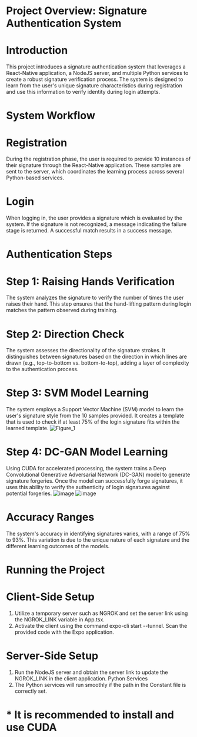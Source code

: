 ﻿# Project Overview: Signature Authentication System

# Introduction
This project introduces a signature authentication system that leverages a React-Native application, a NodeJS server, and multiple Python services to create a robust signature verification process. The system is designed to learn from the user's unique signature characteristics during registration and use this information to verify identity during login attempts.

# System Workflow
# Registration
During the registration phase, the user is required to provide 10 instances of their signature through the React-Native application. These samples are sent to the server, which coordinates the learning process across several Python-based services.

# Login
When logging in, the user provides a signature which is evaluated by the system. If the signature is not recognized, a message indicating the failure stage is returned. A successful match results in a success message.

# Authentication Steps
# Step 1: Raising Hands Verification
The system analyzes the signature to verify the number of times the user raises their hand. This step ensures that the hand-lifting pattern during login matches the pattern observed during training.

# Step 2: Direction Check
The system assesses the directionality of the signature strokes. It distinguishes between signatures based on the direction in which lines are drawn (e.g., top-to-bottom vs. bottom-to-top), adding a layer of complexity to the authentication process.

# Step 3: SVM Model Learning
The system employs a Support Vector Machine (SVM) model to learn the user's signature style from the 10 samples provided. It creates a template that is used to check if at least 75% of the login signature fits within the learned template.
![Figure_1](https://github.com/lidorhuri/Signature-detection/assets/123116810/3f54d072-f804-434a-804b-e4d0f169e366)


# Step 4: DC-GAN Model Learning
Using CUDA for accelerated processing, the system trains a Deep Convolutional Generative Adversarial Network (DC-GAN) model to generate signature forgeries. Once the model can successfully forge signatures, it uses this ability to verify the authenticity of login signatures against potential forgeries.
![image](https://github.com/lidorhuri/Signature-detection/assets/123116810/191f244d-d49b-4b2e-ac66-e02b67365ac0)
![image](https://github.com/lidorhuri/Signature-detection/assets/123116810/a4713365-9bdf-4c70-bb33-ea7617275b0e)


# Accuracy Ranges
The system's accuracy in identifying signatures varies, with a range of 75% to 93%. This variation is due to the unique nature of each signature and the different learning outcomes of the models.

# Running the Project
# Client-Side Setup
1. Utilize a temporary server such as NGROK and set the server link using the NGROK_LINK variable in App.tsx.
2. Activate the client using the command expo-cli start --tunnel. Scan the provided code with the Expo application.
   
# Server-Side Setup
1. Run the NodeJS server and obtain the server link to update the NGROK_LINK in the client application.
Python Services
2. The Python services will run smoothly if the path in the Constant file is correctly set.

# * It is recommended to install and use CUDA
